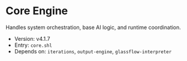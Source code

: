 # Core Engine

Handles system orchestration, base AI logic, and runtime coordination.

- Version: v4.1.7
- Entry: `core.shl`
- Depends on: `iterations`, `output-engine`, `glassflow-interpreter`

